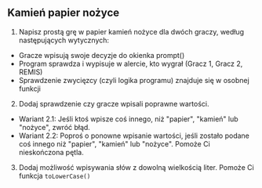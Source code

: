 ## Kamień papier nożyce
1. Napisz prostą grę w papier kamień nożyce dla dwóch graczy, według następujących wytycznych:
  * Gracze wpisują swoje decyzje do okienka prompt()
  * Program sprawdza i wypisuje w alercie, kto wygrał (Gracz 1, Gracz 2, REMIS)
  * Sprawdzenie zwycięzcy (czyli logika programu) znajduje się w osobnej funkcji
2. Dodaj sprawdzenie czy gracze wpisali poprawne wartości.
  * Wariant 2.1: Jeśli ktoś wpisze coś innego, niż "papier", "kamień" lub "nożyce", zwróć błąd.
  * Wariant 2.2: Poproś o ponowne wpisanie wartości, jeśli zostało podane coś innego niż "papier", "kamień" lub "nożyce". Pomoże Ci nieskończona pętla.
3. Dodaj możliwość wpisywania słów z dowolną wielkością liter. Pomoże Ci funkcja `toLowerCase()`
